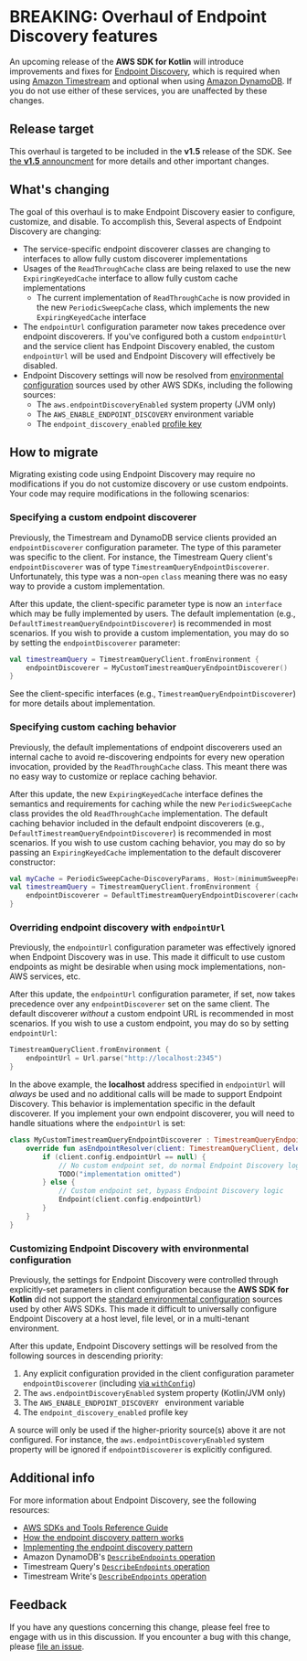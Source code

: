 # BREAKING: Overhaul of Endpoint Discovery features

An upcoming release of the **AWS SDK for Kotlin** will introduce improvements and fixes for
[Endpoint Discovery](https://docs.aws.amazon.com/timestream/latest/developerguide/Using-API.endpoint-discovery.how-it-works.html),
which is required when using [Amazon Timestream](https://aws.amazon.com/timestream/) and optional when using
[Amazon DynamoDB](https://aws.amazon.com/dynamodb/). If you do not use either of these services, you are unaffected by
these changes.

## Release target

This overhaul is targeted to be included in the **v1.5** release of the SDK. See
[the **v1.5** announcment](TEMP-V1Dot5-Announcment.md) for more details and other important changes.

## What's changing

The goal of this overhaul is to make Endpoint Discovery easier to configure, customize, and disable. To accomplish this,
Several aspects of Endpoint Discovery are changing:

* The service-specific endpoint discoverer classes are changing to interfaces to allow fully custom discoverer
  implementations
* Usages of the `ReadThroughCache` class are being relaxed to use the new `ExpiringKeyedCache` interface to allow fully
  custom cache implementations
  * The current implementation of `ReadThroughCache` is now provided in the new `PeriodicSweepCache` class, which
    implements the new `ExpiringKeyedCache` interface
* The `endpointUrl` configuration parameter now takes precedence over endpoint discoverers. If you've configured both a
  custom `endpointUrl` and the service client has Endpoint Discovery enabled, the custom `endpointUrl` will be used and
  Endpoint Discovery will effectively be disabled.
* Endpoint Discovery settings will now be resolved from
  [environmental configuration](https://docs.aws.amazon.com/sdkref/latest/guide/feature-endpoint-discovery.html) sources
  used by other AWS SDKs, including the following sources:
  * The `aws.endpointDiscoveryEnabled` system property (JVM only)
  * The `AWS_ENABLE_ENDPOINT_DISCOVERY` environment variable
  * The `endpoint_discovery_enabled` [profile key](https://docs.aws.amazon.com/sdkref/latest/guide/file-format.html)

## How to migrate

Migrating existing code using Endpoint Discovery may require no modifications if you do not customize discovery or use
custom endpoints. Your code may require modifications in the following scenarios:

### Specifying a custom endpoint discoverer

Previously, the Timestream and DynamoDB service clients provided an `endpointDiscoverer` configuration parameter. The
type of this parameter was specific to the client. For instance, the Timestream Query client's `endpointDiscoverer` was
of type `TimestreamQueryEndpointDiscoverer`. Unfortunately, this type was a non-`open` `class` meaning there was no easy
way to provide a custom implementation.

After this update, the client-specific parameter type is now an `interface` which may be fully implemented by users. The
default implementation (e.g., `DefaultTimestreamQueryEndpointDiscoverer`) is recommended in most scenarios. If you wish
to provide a custom implementation, you may do so by setting the `endpointDiscoverer` parameter:

```kotlin
val timestreamQuery = TimestreamQueryClient.fromEnvironment {
    endpointDiscoverer = MyCustomTimestreamQueryEndpointDiscoverer()
}
```

See the client-specific interfaces (e.g., `TimestreamQueryEndpointDiscoverer`) for more details about implementation.

### Specifying custom caching behavior

Previously, the default implementations of endpoint discoverers used an internal cache to avoid re-discovering endpoints
for every new operation invocation, provided by the `ReadThroughCache` class. This meant there was no easy way to
customize or replace caching behavior.

After this update, the new `ExpiringKeyedCache` interface defines the semantics and requirements for caching while the
new `PeriodicSweepCache` class provides the old `ReadThroughCache` implementation. The default caching behavior included
in the default endpoint discoverers (e.g., `DefaultTimestreamQueryEndpointDiscoverer`) is recommended in most scenarios.
If you wish to use custom caching behavior, you may do so by passing an `ExpiringKeyedCache` implementation to the
default discoverer constructor:

```kotlin
val myCache = PeriodicSweepCache<DiscoveryParams, Host>(minimumSweepPeriod = 15.minutes)
val timestreamQuery = TimestreamQueryClient.fromEnvironment {
    endpointDiscoverer = DefaultTimestreamQueryEndpointDiscoverer(cache = myCache)
}
```

### Overriding endpoint discovery with `endpointUrl`

Previously, the `endpointUrl` configuration parameter was effectively ignored when Endpoint Discovery was in use. This
made it difficult to use custom endpoints as might be desirable when using mock implementations, non-AWS services, etc.

After this update, the `endpointUrl` configuration parameter, if set, now takes precedence over any `endpointDiscoverer`
set on the same client. The default discoverer _without_ a custom endpoint URL is recommended in most scenarios. If you
wish to use a custom endpoint, you may do so by setting `endpointUrl`:

```kotlin
TimestreamQueryClient.fromEnvironment {
    endpointUrl = Url.parse("http://localhost:2345")
}
```

In the above example, the **localhost** address specified in `endpointUrl` will _always_ be used and no additional calls
will be made to support Endpoint Discovery. This behavior is implementation specific in the default discoverer. If you
implement your own endpoint discoverer, you will need to handle situations where the `endpointUrl` is set:

```kotlin
class MyCustomTimestreamQueryEndpointDiscoverer : TimestreamQueryEndpointDiscoverer {
    override fun asEndpointResolver(client: TimestreamQueryClient, delegate: EndpointResolver) = EndpointResolver {
        if (client.config.endpointUrl == null) {
            // No custom endpoint set, do normal Endpoint Discovery logic
            TODO("implementation omitted")
        } else {
            // Custom endpoint set, bypass Endpoint Discovery logic
            Endpoint(client.config.endpointUrl)
        }
    }
}
```

### Customizing Endpoint Discovery with environmental configuration

Previously, the settings for Endpoint Discovery were controlled through explicitly-set parameters in client
configuration because the **AWS SDK for Kotlin** did not support the
[standard environmental configuration](https://docs.aws.amazon.com/sdkref/latest/guide/feature-endpoint-discovery.html)
sources used by other AWS SDKs. This made it difficult to universally configure Endpoint Discovery at a host level,
file level, or in a multi-tenant environment.

After this update, Endpoint Discovery settings will be resolved from the following sources in descending priority:
1. Any explicit configuration provided in the client configuration parameter `endpointDiscoverer` (including
   [via `withConfig`](https://docs.aws.amazon.com/sdk-for-kotlin/latest/developer-guide/override-client-config.html))
2. The `aws.endpointDiscoveryEnabled` system property (Kotlin/JVM only)
3. The `AWS_ENABLE_ENDPOINT_DISCOVERY ` environment variable
4. The `endpoint_discovery_enabled` profile key

A source will only be used if the higher-priority source(s) above it are not configured. For instance, the
`aws.endpointDiscoveryEnabled` system property will be ignored if `endpointDiscoverer` is explicitly configured.

## Additional info

For more information about Endpoint Discovery, see the following resources:

* [AWS SDKs and Tools Reference Guide](https://docs.aws.amazon.com/sdkref/latest/guide/feature-endpoint-discovery.html)
* [How the endpoint discovery pattern works](https://docs.aws.amazon.com/timestream/latest/developerguide/Using-API.endpoint-discovery.how-it-works.html)
* [Implementing the endpoint discovery pattern](https://docs.aws.amazon.com/timestream/latest/developerguide/Using-API.endpoint-discovery.describe-endpoints.implementation.html)
* Amazon DynamoDB's [`DescribeEndpoints` operation](https://docs.aws.amazon.com/amazondynamodb/latest/APIReference/API_DescribeEndpoints.html)
* Timestream Query's [`DescribeEndpoints` operation](https://docs.aws.amazon.com/timestream/latest/developerguide/API_query_DescribeEndpoints.html)
* Timestream Write's [`DescribeEndpoints` operation](https://docs.aws.amazon.com/timestream/latest/developerguide/API_DescribeEndpoints.html)

## Feedback

If you have any questions concerning this change, please feel free to engage with us in this discussion. If you
encounter a bug with this change, please
[file an issue](https://github.com/awslabs/aws-sdk-kotlin/issues/new?template=bug_report.yml).